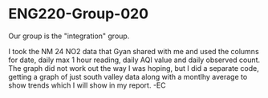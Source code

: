 # ENG220-Group-020

Our group is the "integration" group.

I took the NM 24 NO2 data that Gyan shared with me and used the columns for date, daily max 1 hour reading, daily AQI value and daily observed count.
The graph did not work out the way I was hoping, but I did a separate code, getting a graph of just south valley data along with a montlhy average to show trends which I will show in my report.  -EC
